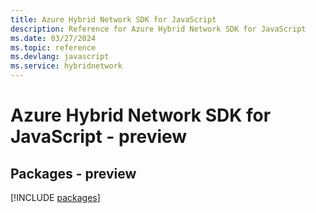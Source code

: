 ```yaml
---
title: Azure Hybrid Network SDK for JavaScript
description: Reference for Azure Hybrid Network SDK for JavaScript
ms.date: 03/27/2024
ms.topic: reference
ms.devlang: javascript
ms.service: hybridnetwork
---
```

# Azure Hybrid Network SDK for JavaScript - preview
## Packages - preview
[!INCLUDE [packages](hybrid-network-index.md)]